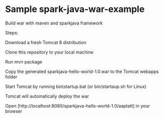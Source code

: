 
# Sample spark-java-war-example


Build war with maven and sparkjava framework


Steps:


Download a fresh Tomcat 8 distribution


Clone this repository to your local machine


Run mvn package


Copy the generated sparkjava-hello-world-1.0.war to the Tomcat webapps folder


Start Tomcat by running bin\startup.bat (or bin/startaup.sh for Linux)


Tomcat will automatically deploy the war


Open [http://localhost:8080/sparkjava-hello-world-1.0/aaptatt] in your browser
